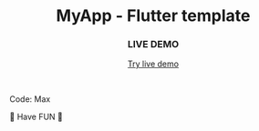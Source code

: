 <h1 align="center">MyApp - Flutter template</h1>

<h3 align="center">LIVE DEMO</h3>

<p align="center"><a href="https://strapi.io/demo">Try live demo</a></p>
<br />

Code: Max

🏁 Have FUN 🏁
